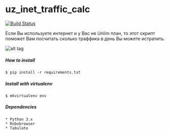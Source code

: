 # uz_inet_traffic_calc
[![Build Status](https://travis-ci.org/mirzaevaziz/uz_inet_traffic_calc.svg?branch=master)](https://travis-ci.org/mirzaevaziz/uz_inet_traffic_calc)

Если Вы используете интернет и у Вас не Unlim план, то этот скрипт поможет Вам посчитать сколько траффика в день Вы можете истратить.

![alt tag](https://github.com/mirzaevaziz/uz_inet_traffic_calc/blob/master/Sarkor_calc_screen.png?raw=true)

##### How to install
    $ pip install -r requirements.txt 
    
##### Install with virtualenv
    $ mkvirtualenv env
##### Dependencies
    * Python 3.x
    * Robobrowser
    * Tabulate
    

